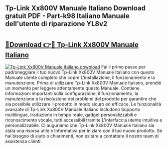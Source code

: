 ## Tp-Link Xx800V Manuale Italiano Download gratuit PDF - Part-k98 Italiano Manuale dell'utente di riparazione YL8v2

# <h2><a href="http://dfdi9gi.blite.top/?on=Tp-Link+Xx800V+Manuale+Italiano">🔗Download 👉🔴 Tp-Link Xx800V Manuale Italiano</a></h2>

[![Tp-Link Xx800V Manuale Italiano download](https://i.imgur.com/lujVjoI.png)](http://dfdi9gi.blite.top/?on=Tp-Link+Xx800V+Manuale+Italiano)
Fai il primo passo per padroneggiare il tuo nuovo Tp-Link Xx800V Manuale Italiano con questo Manuale utente completo che copre L'installazione, il funzionamento e la manutenzione. Prima di utilizzare Tp-Link Xx800V Manuale Italiano, prenditi un momento per leggere attentamente questo Manuale. Contiene informazioni importanti sulla configurazione, il funzionamento, la manutenzione e la risoluzione dei problemi del prodotto per garantire che sia possibile utilizzare il prodotto in modo sicuro ed efficace. Le funzionalità avanzate di Tp-Link Xx800V Manuale Italiano includono Supporto multilingue, traduzione in tempo reale, gadget personalizzabili e riconoscimento vocale, tutti accessibili tramite L'interfaccia utente intuitiva e personalizzabile. Ci auguriamo che Tp-Link Xx800V Manuale Italiano sia stata una risorsa utile e Informativa per iniziare con il tuo nuovo prodotto. Se hai bisogno di aiuto o chiarimenti, non esitare a contattare il nostro team di assistenza clienti.
